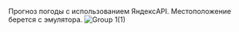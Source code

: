 Прогноз погоды с использованием ЯндексAPI. Местоположение берется с эмулятора. 
![Group 1(1)](https://github.com/user-attachments/assets/3a3d3429-7a1a-4451-872b-5de0aed862e7)
